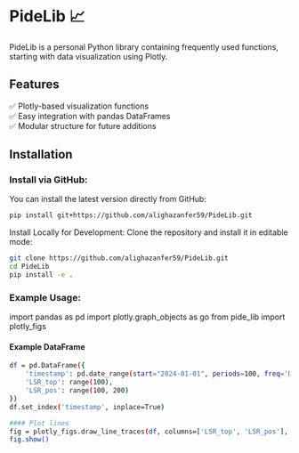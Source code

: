 # PideLib 📈

PideLib is a personal Python library containing frequently used functions, starting with data visualization using Plotly.

## Features
✅ Plotly-based visualization functions  
✅ Easy integration with pandas DataFrames  
✅ Modular structure for future additions  

## Installation

### Install via GitHub:
You can install the latest version directly from GitHub:
```bash
pip install git+https://github.com/alighazanfer59/PideLib.git
```

Install Locally for Development:
Clone the repository and install it in editable mode:

```bash
git clone https://github.com/alighazanfer59/PideLib.git
cd PideLib
pip install -e .
```
### Example Usage:
import pandas as pd
import plotly.graph_objects as go
from pide_lib import plotly_figs

#### Example DataFrame
```bash
df = pd.DataFrame({
    'timestamp': pd.date_range(start="2024-01-01", periods=100, freq='D'),
    'LSR_top': range(100),
    'LSR_pos': range(100, 200)
})
df.set_index('timestamp', inplace=True)

#### Plot lines
fig = plotly_figs.draw_line_traces(df, columns=['LSR_top', 'LSR_pos'], colors=['blue', 'red'], separate_y=True)
fig.show()
```


